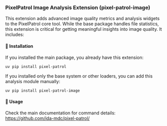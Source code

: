 ### PixelPatrol Image Analysis Extension (pixel-patrol-image)
This extension adds advanced image quality metrics and analysis widgets to the PixelPatrol core tool.
While the base package handles file statistics, this extension is critical for getting meaningful insights into image quality. It includes:

#### 🚀 Installation

If you installed the main package, you already have this extension:
```
uv pip install pixel-patrol
```

If you installed only the base system or other loaders, you can add this analysis module manually:
```
uv pip install pixel-patrol-image
```

#### 📖 Usage

Check the main documentation for command details:  
https://github.com/ida-mdc/pixel-patrol/